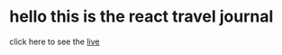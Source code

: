 # hello this is the react travel journal

click here to see the [live](https://traveljournal-v.netlify.app/)
